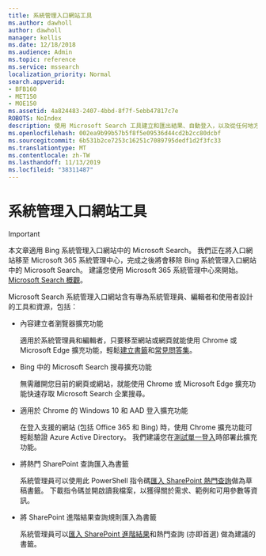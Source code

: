```yaml
---
title: 系統管理入口網站工具
ms.author: dawholl
author: dawholl
manager: kellis
ms.date: 12/18/2018
ms.audience: Admin
ms.topic: reference
ms.service: mssearch
localization_priority: Normal
search.appverid:
- BFB160
- MET150
- MOE150
ms.assetid: 4a824483-2407-4bbd-8f7f-5ebb47817c7e
ROBOTS: NoIndex
description: 使用 Microsoft Search 工具建立和匯出結果、自動登入，以及從任何地方搜尋的概觀
ms.openlocfilehash: 002ea9b99b57b5f8f5e09536d44cd2b2cc80dcbf
ms.sourcegitcommit: 6b531b2ce7253c16251c7089795dedf1d2f3fc33
ms.translationtype: MT
ms.contentlocale: zh-TW
ms.lasthandoff: 11/13/2019
ms.locfileid: "38311487"
---
```

# <a name="admin-portal-tools"></a>系統管理入口網站工具

> [!IMPORTANT]
> 本文章適用 Bing 系統管理入口網站中的 Microsoft Search。 我們正在將入口網站移至 Microsoft 365 系統管理中心，完成之後將會移除 Bing 系統管理入口網站中的 Microsoft Search。 建議您使用 Microsoft 365 系統管理中心來開始。 [Microsoft Search 概觀](overview-microsoft-search.md)。
    
Microsoft Search 系統管理入口網站含有專為系統管理員、編輯者和使用者設計的工具和資源，包括：
  
- 內容建立者瀏覽器擴充功能
    
    適用於系統管理員和編輯者，只要移至網站或網頁就能使用 Chrome 或 Microsoft Edge 擴充功能，輕鬆[建立書籤](create-bookmarks.md)和[常見問答集](create-qas.md)。 
    
- Bing 中的 Microsoft Search 搜尋擴充功能
    
    無需離開您目前的網頁或網站，就能使用 Chrome 或 Microsoft Edge 擴充功能快速存取 Microsoft Search 企業搜尋。
    
- 適用於 Chrome 的 Windows 10 和 AAD 登入擴充功能
    
    在登入支援的網站 (包括 Office 365 和 Bing) 時，使用 Chrome 擴充功能可輕鬆驗證 Azure Active Directory。 我們建議您在[測試單一登入](test-single-sign-on.md)時部署此擴充功能。
    
- 將熱門 SharePoint 查詢匯入為書籤
    
    系統管理員可以使用此 PowerShell 指令碼[匯入 SharePoint 熱門查詢](import-sharepoint-promoted-results-and-top-queries.md)做為草稿書籤。 下載指令碼並開啟讀我檔案，以獲得關於需求、範例和可用參數等資訊。 
    
- 將 SharePoint 進階結果查詢規則匯入為書籤
    
    系統管理員可以[匯入 SharePoint 進階結果](import-sharepoint-promoted-results-and-top-queries.md)和熱門查詢 (亦即首選) 做為建議的書籤。 

  

